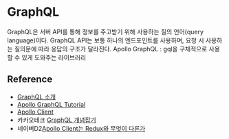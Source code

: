 # GraphQL

GraphQL은 서버 API를 통해 정보를 주고받기 위해 사용하는 질의 언어(query language)이다. 
GraphQL API는 보통 하나의 엔드포인트를 사용하며, 요청 시 사용하는 질의문에 따라 응답의 구조가 달라진다.
Apollo GraphQL : gql을 구체적으로 사용할 수 있게 도와주는 라이브러리


## Reference

- [GraphQL 소개](https://graphql-kr.github.io/learn/)
- [Apollo GraphQL Tutorial](https://www.apollographql.com/tutorials/)
- [Apollo Client](https://www.apollographql.com/docs/react/)
- 카카오테크 [GraphQL 개념잡기](https://tech.kakao.com/2019/08/01/graphql-basic/)
- 네이버D2[Apollo Client는 Redux와 무엇이 다른가](https://d2.naver.com/helloworld/4245995)
